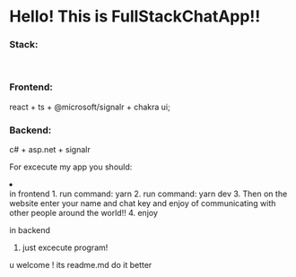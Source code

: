 <h1>Hello! This is FullStackChatApp!!</h1>

<h3>Stack:</h3><br/>
<h3>Frontend:</h3> react + ts + @microsoft/signalr + chakra ui; <br/>
<h3>Backend:</h3> c# + asp.net + signalr

For excecute my app you should:
<li>
  
</li>
in frontend
1. run command: yarn
2. run command: yarn dev
3. Then on the website enter your name and chat key and enjoy of communicating with other people around the world!!
4. enjoy

in backend 
1. just excecute program!

u welcome !
 its readme.md do it better
